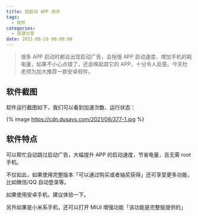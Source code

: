 ```yaml
---
title: 轻启动 APP 测评
tags:
  - 软件
categories:
  - 资源分享
date: 2021-08-29 00:00:00
---
```


> 很多 APP 启动时都会出现启动广告，会拖慢 APP 启动速度、增加手机的耗电量，如果不小心点错了，还会唤起其它的 APP，十分令人反感。今天杜老师为加大推荐一款安卓软件。

<!-- more -->

## 软件截图

软件运行截图如下，我们可以看到加速次数、运行状态：

{% image https://cdn.dusays.com/2021/08/377-1.jpg %}

## 软件特点

可以帮忙自动跳过启动广告，大幅提升 APP 的启动速度，节省电量，且无需 root 手机。

不仅如此，如果使用完整版本「可以通过购买或者抽奖获得」还可享受更多功能，比如微信/QQ 自动登录等。

如果使用安卓手机，建议体验一下。

另外如果是小米系手机，还可以打开 MIUI 增强功能「该功能是完整版提供的」
